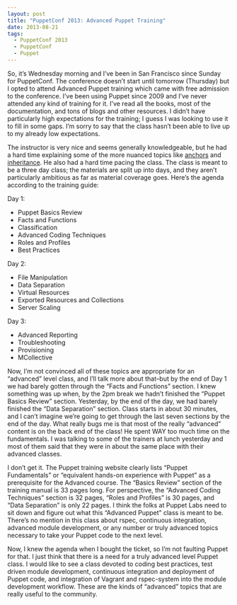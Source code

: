 ```yaml
---
layout: post
title: "PuppetConf 2013: Advanced Puppet Training"
date: 2013-08-21
tags:
  - PuppetConf 2013
  - PuppetConf
  - Puppet
---
```


So, it’s Wednesday morning and I’ve been in San Francisco since Sunday for PuppetConf. The conference doesn’t start until tomorrow (Thursday) but I opted to attend Advanced Puppet training which came with free admission to the conference. I’ve been using Puppet since 2009 and I’ve never attended any kind of training for it. I’ve read all the books, most of the documentation, and tons of blogs and other resources. I didn’t have particularly high expectations for the training; I guess I was looking to use it to fill in some gaps. I’m sorry to say that the class hasn’t been able to live up to my already low expectations.

The instructor is very nice and seems generally knowledgeable, but he had a hard time explaining some of the more nuanced topics like [anchors](http://docs.puppetlabs.com/puppet/2.7/reference/lang_containment.html#workaround-the-anchor-pattern) and [inheritance](http://docs.puppetlabs.com/puppet/3/reference/lang_classes.html#inheritance). He also had a hard time pacing the class. The class is meant to be a three day class; the materials are split up into days, and they aren’t particularly ambitious as far as material coverage goes. Here’s the agenda according to the training guide:

Day 1:

- Puppet Basics Review
- Facts and Functions
- Classification
- Advanced Coding Techniques
- Roles and Profiles
- Best Practices

Day 2:

- File Manipulation
- Data Separation
- Virtual Resources
- Exported Resources and Collections
- Server Scaling

Day 3:

- Advanced Reporting
- Troubleshooting
- Provisioning
- MCollective

Now, I’m not convinced all of these topics are appropriate for an “advanced” level class, and I’ll talk more about that–but by the end of Day 1 we had barely gotten through the “Facts and Functions” section. I knew something was up when, by the 2pm break we hadn’t finished the “Puppet Basics Review” section. Yesterday, by the end of the day, we had barely finished the “Data Separation” section. Class starts in about 30 minutes, and I can’t imagine we’re going to get through the last seven sections by the end of the day. What really bugs me is that most of the really “advanced” content is on the back end of the class! He spent WAY too much time on the fundamentals. I was talking to some of the trainers at lunch yesterday and most of them said that they were in about the same place with their advanced classes.

I don’t get it. The Puppet training website clearly lists “Puppet Fundamentals” or “equivalent hands-on experience with Puppet” as a prerequisite for the Advanced course. The “Basics Review” section of the training manual is 33 pages long. For perspective, the “Advanced Coding Techniques” section is 32 pages, “Roles and Profiles” is 30 pages, and “Data Separation” is only 22 pages. I think the folks at Puppet Labs need to sit down and figure out what this “Advanced Puppet” class is meant to be. There’s no mention in this class about rspec, continuous integration, advanced module development, or any number or truly advanced topics necessary to take your Puppet code to the next level.

Now, I knew the agenda when I bought the ticket, so I’m not faulting Puppet for that. I just think that there is a need for a truly advanced level Puppet class. I would like to see a class devoted to coding best practices, test driven module development, continuous integration and deployment of Puppet code, and integration of Vagrant and rspec-system into the module development workflow. These are the kinds of “advanced” topics that are really useful to the community.